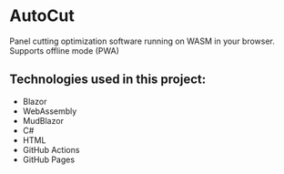 # AutoCut
Panel cutting optimization software running on WASM in your browser.
Supports offline mode (PWA) 

## Technologies used in this project:
- Blazor 
- WebAssembly 
- MudBlazor 
- C#
- HTML 
- GitHub Actions 
- GitHub Pages 
